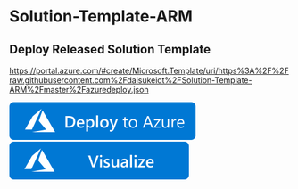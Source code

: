 # Solution-Template-ARM

## Deploy Released Solution Template

<https://portal.azure.com/#create/Microsoft.Template/uri/https%3A%2F%2Fraw.githubusercontent.com%2Fdaisukeiot%2FSolution-Template-ARM%2Fmaster%2Fazuredeploy.json>


[![Deploy To Azure](https://raw.githubusercontent.com/Azure/azure-quickstart-templates/master/1-CONTRIBUTION-GUIDE/images/deploytoazure.svg?sanitize=true)](https://portal.azure.com/#create/Microsoft.Template/uri/https%3A%2F%2Fraw.githubusercontent.com%2Fdaisukeiot%2FSolution-Template-ARM%2Fmaster%2Fazuredeploy.json)
[![Visualize](https://raw.githubusercontent.com/Azure/azure-quickstart-templates/master/1-CONTRIBUTION-GUIDE/images/visualizebutton.svg?sanitize=true)](http://armviz.io/#/?load=https%3A%2F%2Fraw.githubusercontent.com%2Fdaisukeiot%2FSolution-Template-ARM%2Fmaster%2Fazuredeploy.json)